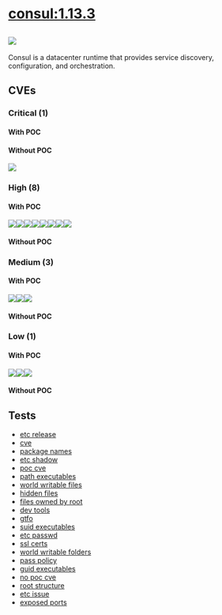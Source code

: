 # [consul:1.13.3](https://hub.docker.com/_/consul?tab=tags)
![](https://img.shields.io/static/v1?label=tag&message=1.13.3&color=blue)
---
<p>
Consul is a datacenter runtime that provides service discovery, configuration, and orchestration.
</p>

## CVEs
### Critical (1)
#### With POC

#### Without POC
[![](https://img.shields.io/badge/%20CVE--2022--42915-CRITICAL-red)](https://github.com/trickest/cve/blob/main/2022/CVE-2022-42915.md)

### High (8)
#### With POC
[![](https://img.shields.io/badge/🔗%20CVE--2022--42916-HIGH-organge)](https://github.com/trickest/cve/blob/main/2022/CVE-2022-42916.md)[![](https://img.shields.io/badge/🔗%20CVE--2022--28948-HIGH-organge)](https://github.com/trickest/cve/blob/main/2022/CVE-2022-28948.md)[![](https://img.shields.io/badge/🔗%20CVE--2021--43565-HIGH-organge)](https://github.com/trickest/cve/blob/main/2021/CVE-2021-43565.md)[![](https://img.shields.io/badge/🔗%20CVE--2022--27191-HIGH-organge)](https://github.com/trickest/cve/blob/main/2022/CVE-2022-27191.md)[![](https://img.shields.io/badge/🔗%20CVE--2022--32149-HIGH-organge)](https://github.com/trickest/cve/blob/main/2022/CVE-2022-32149.md)[![](https://img.shields.io/badge/🔗%20CVE--2022--27664-HIGH-organge)](https://github.com/trickest/cve/blob/main/2022/CVE-2022-27664.md)[![](https://img.shields.io/badge/🔗%20CVE--2021--38561-HIGH-organge)](https://github.com/trickest/cve/blob/main/2021/CVE-2021-38561.md)[![](https://img.shields.io/badge/🔗%20CVE--2022--21698-HIGH-organge)](https://github.com/trickest/cve/blob/main/2022/CVE-2022-21698.md)
#### Without POC


### Medium (3)
#### With POC
[![](https://img.shields.io/badge/🔗%20CVE--2020--8911-MEDIUM-yellow)](https://github.com/trickest/cve/blob/main/2020/CVE-2020-8911.md)[![](https://img.shields.io/badge/🔗%20CVE--2022--32221-MEDIUM-yellow)](https://github.com/trickest/cve/blob/main/2022/CVE-2022-32221.md)[![](https://img.shields.io/badge/🔗%20CVE--2020--8565-MEDIUM-yellow)](https://github.com/trickest/cve/blob/main/2020/CVE-2020-8565.md)
#### Without POC


### Low (1)
#### With POC
[![](https://img.shields.io/badge/🔗%20CVE--2020--8912-LOW-blue)](https://github.com/trickest/cve/blob/main/2020/CVE-2020-8912.md)[![](https://img.shields.io/badge/🔗%20CVE--2022--32221-LOW-blue)](https://github.com/trickest/cve/blob/main/2022/CVE-2022-32221.md)[![](https://img.shields.io/badge/🔗%20CVE--2020--8565-LOW-blue)](https://github.com/trickest/cve/blob/main/2020/CVE-2020-8565.md)
#### Without POC


## Tests
* [etc release](reports/etc-release.txt)
* [cve](reports/cve.txt)
* [package names](reports/package-names.txt)
* [etc shadow](reports/etc-shadow.txt)
* [poc cve](reports/poc-cve.txt)
* [path executables](reports/path-executables.txt)
* [world writable files](reports/world-writable-files.txt)
* [hidden files](reports/hidden-files.txt)
* [files owned by root](reports/files-owned-by-root.txt)
* [dev tools](reports/dev-tools.txt)
* [gtfo](reports/gtfo.txt)
* [suid executables](reports/suid-executables.txt)
* [etc passwd](reports/etc-passwd.txt)
* [ssl certs](reports/ssl-certs.txt)
* [world writable folders](reports/world-writable-folders.txt)
* [pass policy](reports/pass-policy.txt)
* [guid executables](reports/guid-executables.txt)
* [no poc cve](reports/no-poc-cve.txt)
* [root structure](reports/root-structure.txt)
* [etc issue](reports/etc-issue.txt)
* [exposed ports](reports/exposed-ports.txt)
